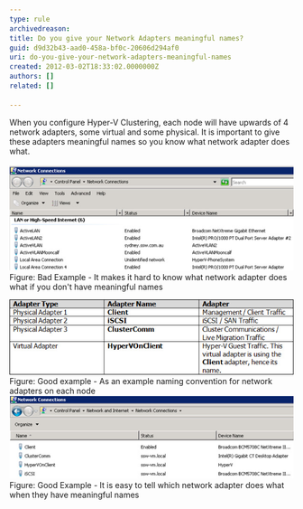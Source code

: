 ```yaml
---
type: rule
archivedreason: 
title: Do you give your Network Adapters meaningful names?
guid: d9d32b43-aad0-458a-bf0c-20606d294af0
uri: do-you-give-your-network-adapters-meaningful-names
created: 2012-03-02T18:33:02.0000000Z
authors: []
related: []

---
```



When you configure Hyper-V Clustering, each node will have upwards of 4 network adapters, some virtual and some physical. It is important to give these adapters meaningful names so you know what network adapter does what.
<br><excerpt class='endintro'></excerpt><br>
<img class="ms-rteCustom-ImageArea" alt="Bad naming" src="naming-bad.jpg" />
<span class="ms-rteCustom-FigureBad">Figure: Bad Example - It makes it hard to know what network adapter does what if you don't have meaningful names</span>

<img class="ms-rteCustom-ImageArea" alt="Good naming" src="naming-good.jpg" />
<span class="ms-rteCustom-FigureGood">Figure: Good example - As an example naming convention for network adapters on each node</span>

<img class="ms-rteCustom-ImageArea" alt="Goodnaming" src="naming-good2.jpg" />
<span class="ms-rteCustom-FigureGood">Figure: Good Example - It is easy to tell which network adapter does what when they have meaningful names</span>


